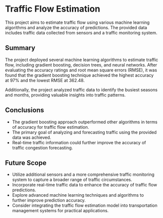 # Traffic Flow Estimation

This project aims to estimate traffic flow using various machine learning algorithms and analyze the accuracy of predictions. The provided data includes traffic data collected from sensors and a traffic monitoring system.

## Summary

The project deployed several machine learning algorithms to estimate traffic flow, including gradient boosting, decision trees, and neural networks. After evaluating the accuracy ratings and root mean square errors (RMSE), it was found that the gradient boosting technique achieved the highest accuracy at 97% and the lowest RMSE at 362.48.

Additionally, the project analyzed traffic data to identify the busiest seasons and months, providing valuable insights into traffic patterns.

## Conclusions

- The gradient boosting approach outperformed other algorithms in terms of accuracy for traffic flow estimation.
- The primary goal of analyzing and forecasting traffic using the provided data was achieved.
- Real-time traffic information could further improve the accuracy of traffic congestion forecasting.

## Future Scope

- Utilize additional sensors and a more comprehensive traffic monitoring system to capture a broader range of traffic circumstances.
- Incorporate real-time traffic data to enhance the accuracy of traffic flow predictions.
- Explore advanced machine learning techniques and algorithms to further improve prediction accuracy.
- Consider integrating the traffic flow estimation model into transportation management systems for practical applications.

